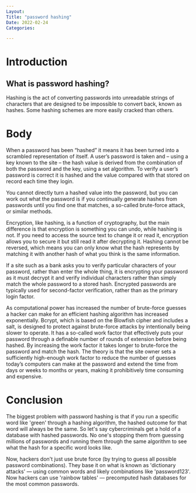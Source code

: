 ```yaml
---
Layout:
Title: "password hashing"
Date: 2022-02-24
Categories:

---
```


# Introduction

## What is password hashing?

Hashing is the act of converting passwords into unreadable strings of characters that are designed 
to be impossible to convert back, known as hashes. Some hashing schemes are more easily cracked than others.

# Body

When a password has been “hashed” it means it has been turned into a scrambled representation of itself. A 
user’s password is taken and – using a key known to the site – the hash value is derived from the combination 
of both the password and the key, using a set algorithm.
To verify a user’s password is correct it is hashed and the value compared with that stored on record each time 
they login.

You cannot directly turn a hashed value into the password, but you can work out what the password is if you 
continually generate hashes from passwords until you find one that matches, a so-called brute-force attack, 
or similar methods.

Encryption, like hashing, is a function of cryptography, but the main difference is that encryption is something 
you can undo, while hashing is not. If you need to access the source text to change it or read it, encryption allows 
you to secure it but still read it after decrypting it. Hashing cannot be reversed, which means you can only know what 
the hash represents by matching it with another hash of what you think is the same information.

If a site such as a bank asks you to verify particular characters of your password, rather than enter the whole thing,
it is encrypting your password as it must decrypt it and verify individual characters rather than simply match the 
whole password to a stored hash.
Encrypted passwords are typically used for second-factor verification, rather than as the primary login factor.

As computational power has increased the number of brute-force guesses a hacker can make for an efficient hashing 
algorithm has increased exponentially.
Bcrypt, which is based on the Blowfish cipher and includes a salt, is designed to protect against brute-force attacks 
by intentionally being slower to operate. It has a so-called work factor that effectively puts your password through 
a definable number of rounds of extension before being hashed.
By increasing the work factor it takes longer to brute-force the password and match the hash. The theory is that the 
site owner sets a sufficiently high-enough work factor to reduce the number of guesses today’s computers can make at 
the password and extend the time from days or weeks to months or years, making it prohibitively time consuming and 
expensive.

# Conclusion

The biggest problem with password hashing is that if you run a specific word like 'green' through a hashing algorithm, 
the hashed outcome for that word will always be the same. So let's say cybercriminals get a hold of a database with 
hashed passwords. No one's stopping them from guessing millions of passwords and running them through the same 
algorithm to see what the hash for a specific word looks like.

Now, hackers don't just use brute force (by trying to guess all possible password combinations). They base it on what 
is known as 'dictionary attacks' — using common words and likely combinations like 'password123'. Now hackers can use 
'rainbow tables' — precomputed hash databases for the most common passwords.